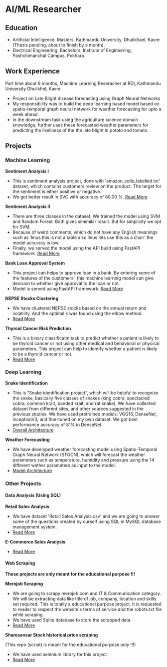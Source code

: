 # AI/ML Researcher

## Education
- Artificial Intelligence, Masters, Kathmandu University, Dhulikhael, Kavre (Thesis pending, about to finish by a month).
- Electrical Engineering, Bachelors, Institute of Engineering, Pashchimanchal Campus, Pokhara

## Work Experience
Part time about 6 months, Machine Learning Reseracher at RDI, Kathmandu University Dhulikhel, Kavre
- Project on Late Blight disease forecasting using Graph Neural Networks
- My responsibility was to build the deep learning based model based on spatio-temporal graph neural network for weather forecasting for upto a week ahead.
- In the downstream task using the agriculture science domain knowledge, further uses these forecasted weather parameters for predicting the likeliness of the the late blight in potato and tomato.

## Projects
### Machine Learning

**Sentiment Analysis I**
- This is sentiment analysis project, done with 'amazon_cells_labelled.txt' dataset, which contains customers review on the product. The target for the sentiment is either positive or negative.
- We got better result in SVC with accuracy of 80.00 %. [Read More](https://github.com/Baburam208/NLP-Projects/tree/main/sentiment%20analysis%20I)

**Sentiment Analysis II**
- There are three classes in the dataset. We trained the model using SVM and Random Forest. Both gives simimilar result. But for simplicity we opt for SVM.
- Because of weird comments, which do not have any English meanings such as 'linus this is not a table also linus lets use this as a chair' the model accuracy is low.
- Finally, we served the model using the API build using FastAPI framework. [Read More](https://github.com/Baburam208/NLP-Projects/tree/main/sentiment%20analysis%20II)

**Bank Loan Approval System**
- This project can helps to approve loan in a bank. By entering some of the features of the customers', this machine learning model can give decision to whether give approval to the loan or not.
- Model is served using FastAPI framework. [Read More](https://github.com/Baburam208/ML_Projects/tree/main/Bank%20Loan)

**NEPSE Stocks Clustering**
- We have clustered NEPSE stocks based on the annual return and volatility. And the optimal k was found using the elbow method.
- [Read More](https://github.com/Baburam208/ML_Projects/tree/main/KMeans%20Clustering)

**Thyroid Cancer Risk Prediction**
- This is a binary classificatin task to predict whether a patient is likely to be thyroid cancer or not using other medical and behavioral or phycical parameters. This project can help to identify whether a patient is likely to be a thyroid cancer or not.
- [Read More](https://github.com/Baburam208/ML_Projects/tree/main/Thyroid%20Cancer%20Risk%20Prediction)

### Deep Learning

**Snake Identification**
- This is “Snake identification project”, which will be helpful to recognize the snake, basically five classes of snakes (king cobra, spectacled cobra, common krait, banded krait, and rat snake). We have collected dataset from different sites, and other sources suggested in the previous studies. We have used pretrained models: VGG16, DenseNet, InceptionV3, and fine-tuned on my own dataset. We got best performance accuracy of 81% in DenseNet.
- [Overall Architecture](https://baburam208.github.io/baburamchaudhary.github.io/images/Snake%20Classification%20Architecture%20Diagram.png)

**Weather Forecasting**
- We have developed weather forecasting model using Spatio-Temporal Graph Neural Network (STGCN), which will forecast the weather parameters such as temperature, humidity and pressure using the 14 different wether parameters as input to the model.
- [Model Architecture](https://baburam208.github.io/baburamchaudhary.github.io/images/Network%20Diagram.drawio.png)

### Other Projects

#### Data Analysis (Using SQL)

**Retail Sales Analysis**
- We have dataset 'Retail Sales Analysis.csv' and we are going to answer some of the questions created by ourself using SQL in MySQL database management system.
- [Read More](https://github.com/Baburam208/SQL/tree/main/Retail-Sales-Analysis)

**E-Commerce Sales Analysis**
- [Read More](https://github.com/Baburam208/SQL/tree/main/E-Commerce-Sales)

#### Web Scraping

**These projects are only meant for the educational purpose !!!**

**Merojob Scraping**
- We are going to scrapy merojob.com and IT & Communication category. We will be extracting data like title of job, company, location and skills set required. This is totally a educational purpose project. It is requested to reader to respect the website's terms of service and the robots.txt file while scraping.
- We have used Sqlite database to store the scrapped data.
- [Read More](https://github.com/Baburam208/Web-Crawling)

**Sharesansar Stock historical price scraping**

(This repo (script) is meant for the educational purpose only !!!)
- We have used selenium library for this project
- [Read More](https://github.com/Baburam208/Scrapper/tree/main/ss%20scraping)
